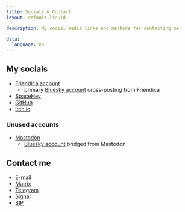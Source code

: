 ```yaml
---
title: Socials & Contact
layout: default.liquid

description: My social media links and methods for contacting me

data:
  language: en
---
```

## My socials

- <a href="https://friendica.world/profile/duanin2">Friendica account</a>
	- primary <a href="https://bsky.app/profile/duanin2.top">Bluesky account</a> cross-posting from Friendica
- <a href="https://spacehey.com/duanin2">SpaceHey</a>
- <a href="https://github.com/duanin2">GitHub</a>
- <a rel="me" href="https://duanin2.itch.io">itch.io</a>

### Unused accounts

- <a href="https://mastodon.arch-linux.cz/@duanin2">Mastodon</a>
	- <a href="https://bsky.app/profile/duanin2.mastodon.arch-linux.cz.ap.brid.gy">Bluesky account</a> bridged from Mastodon

## Contact me

- <a href="mailto:duanin2@duanin2.top">E-mail</a>
- <a href="https://matrix.to/#/@duanin2:duanin2.top">Matrix</a>
- <a href="https://t.me/Duanin2">Telegram</a>
- <a href="https://signal.me/#eu/jgp780MEv-HCrruPL1c219nKk9F8MLPLyZJAUwwDFDv5FWxxCadNjIe3PMLr_oL2">Signal</a>
- <a href="sip:duanin2@sip.linphone.org">SIP</a>